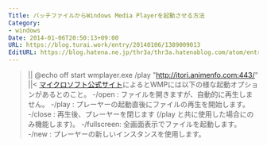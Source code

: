 ```yaml
---
Title: バッチファイルからWindows Media Playerを起動させる方法
Category:
- windows
Date: 2014-01-06T20:50:13+09:00
URL: https://blog.turai.work/entry/20140106/1389009013
EditURL: https://blog.hatena.ne.jp/thr3a/thr3a.hatenablog.com/atom/entry/12921228815715920430
---
```


>||
@echo off
start wmplayer.exe /play "http://itori.animenfo.com:443/"
||<
<a href="http://support.microsoft.com/kb/241422/ja" title="マイクロソフト公式サイト" target="_blank">マイクロソフト公式サイト</a>によるとWMPには以下の様な起動オプションがあるとのこと。
-/open : ファイルを開きますが、自動的に再生しません。
-/play : プレーヤーの起動直後にファイルの再生を開始します。
-/close : 再生後、プレーヤーを閉じます (/play と共に使用した場合にのみ機能します)。
-/fullscreen: 全画面表示でファイルを起動します。
-/new : プレーヤーの新しいインスタンスを使用します。
